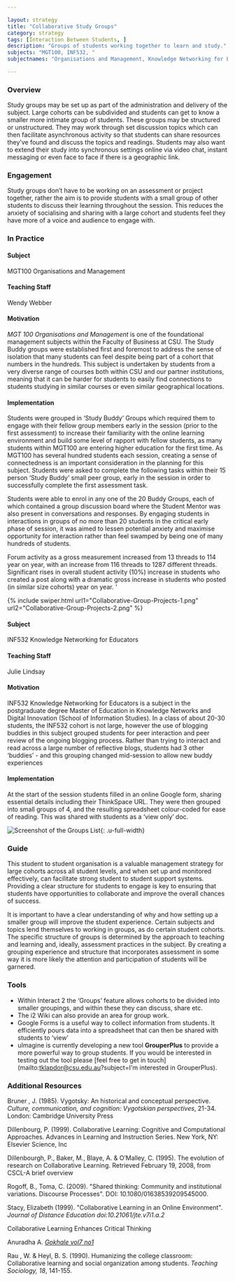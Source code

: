 ```yaml
---

layout: strategy
title: "Collaborative Study Groups"
category: strategy
tags: [Interaction Between Students, ]
description: "Groups of students working together to learn and study."
subjects: "MGT100, INF532, "
subjectnames: "Organisations and Management, Knowledge Networking for Educators, "

---
```


### Overview

Study groups may be set up as part of the administration and delivery of the subject. Large cohorts can be subdivided and students can get to know a smaller more intimate group of students. These groups may be structured or unstructured. They may work through set discussion topics which can then facilitate asynchronous activity so that students can share resources they’ve found and discuss the topics and readings. Students may also want to extend their study into synchronous settings online via video chat, instant messaging or even face to face if there is a geographic link.

### Engagement

Study groups don’t have to be working on an assessment or project together, rather the aim is to provide students with a small group of other students to discuss their learning throughout the session. This reduces the anxiety of socialising and sharing with a large cohort and students feel they have more of a voice and audience to engage with.

### In Practice
<div class="u-release practice" >

<div class="practice-item">
<div class="practice-content" markdown="1">

#### Subject

MGT100 Organisations and Management

#### Teaching Staff

Wendy Webber

#### Motivation

*MGT 100 Organisations and Management* is one of the foundational management subjects within the Faculty of Business at CSU. The Study Buddy groups were established first and foremost to address the sense of isolation that many students can feel despite  being part of a cohort that numbers in the hundreds. This subject is undertaken by students from a very diverse range of courses both within CSU and our partner institutions, meaning that it can be harder for students to easily find connections to students studying in similar courses or even similar geographical locations.

#### Implementation

Students were grouped in ‘Study Buddy’ Groups which required them to engage with their fellow group members early in the session (prior to the first assessment) to increase their familiarity with the online learning environment and build some level of rapport with fellow students, as many students within MGT100 are entering higher education for the first time. As MGT100 has several hundred students each session, creating a sense of connectedness is an important consideration in the planning for this subject. Students were asked to complete the following tasks within their 15 person ‘Study Buddy’ small peer group, early in the session in order to successfully complete the first assessment task.

Students were able to enrol in any one of the 20 Buddy Groups, each of which contained a group discussion board where the Student Mentor was also present in conversations and responses. By engaging students in interactions in groups of no more than 20 students in the critical early phase of session, it was aimed to lessen potential anxiety and maximise opportunity for interaction rather than feel swamped by being one of many hundreds of students.

Forum activity as a gross measurement increased from 13 threads to 114 year on year, with an increase from 116 threads to 1287 different threads. Significant rises in overall student activity (10%) increase in students who created a post along with a dramatic gross increase in students who posted (in similar size cohorts) year on year. '

{% include swiper.html url1="Collaborative-Group-Projects-1.png" url2="Collaborative-Group-Projects-2.png" %}

</div>
</div>

<div class="practice-item">
<div class="practice-content" markdown="1">

#### Subject

INF532 Knowledge Networking for Educators

#### Teaching Staff

Julie Lindsay

#### Motivation

INF532 Knowledge Networking for Educators is a subject in the postgraduate degree Master of Education in Knowledge Networks and Digital Innovation (School of Information Studies). In a class of about 20-30 students, the INF532 cohort is not large, however the use of blogging buddies in this subject grouped students for peer interaction and peer review of the ongoing blogging process. Rather than trying to interact and read across a large number of reflective blogs, students had 3 other ‘buddies’ - and this grouping changed mid-session to allow new buddy experiences

#### Implementation

At the start of the session students filled in an online Google form, sharing essential details including their ThinkSpace URL. They were then grouped into small groups of 4, and the resulting spreadsheet colour-coded for ease of reading. This was shared with students as a ‘view only’ doc.

![Screenshot of the Groups List](..images/practices/Collaborative-Study-Groups-INF532.png){: .u-full-width}
</div>
</div>
</div>

### Guide

This student to student organisation is a valuable management strategy for large cohorts across all student levels, and when set up and monitored effectively, can facilitate strong student to student support systems. Providing a clear structure for students to engage is key to ensuring that students have opportunities to collaborate and improve the overall chances of success.

It is important to have a clear understanding of why and how setting up a smaller group will improve the student experience. Certain subjects and topics lend themselves to working in groups, as do certain student cohorts. The specific structure of groups is determined by the approach to teaching and learning and, ideally, assessment practices in the subject. By creating a grouping experience and structure that incorporates assessment in some way it is more likely the attention and participation of students will be garnered.

### Tools

* Within Interact 2 the ‘Groups’ feature allows cohorts to be divided into smaller groupings, and within these they can discuss, share etc.
* The i2 Wiki can also provide an area for group work.
* Google Forms is a useful way to collect information from students. It efficiently pours data into a spreadsheet that can then be shared with students to ‘view’
* uImagine is currently developing a new tool **GrouperPlus** to provide a more powerful way to group students. If you would be interested in testing out the tool please [feel free to get in touch](mailto:tklapdor@csu.edu.au?subject=I'm interested in GrouperPlus).

### Additional Resources

<div class="apa-ref" markdown="1">

Bruner , J. (1985). Vygotsky: An historical and conceptual perspective. *Culture, communication, and cognition: Vygotskian perspectives*, 21-34. London: Cambridge University Press

Dillenbourg, P. (1999). Collaborative Learning: Cognitive and Computational Approaches. Advances in Learning and Instruction Series. New York, NY: Elsevier Science, Inc

Dillenbourgh, P., Baker, M., Blaye, A. & O’Malley, C. (1995). The evolution of research on Collaborative Learning. Retrieved February 19, 2008, from CSCL-A brief overview

Rogoff, B., Toma, C. (2009). "Shared thinking: Community and institutional variations. Discourse Processes". DOI: 10.1080/01638539209545000.

Stacy, Elizabeth (1999). "Collaborative Learning in an Online Environment". *Journal of Distance Education doi:10.21061/jte.v7i1.a.2*

Collaborative Learning Enhances Critical Thinking

Anuradha A. *[Gokhale vol7 no1](https://scholar.lib.vt.edu/ejournals/JTE/v7n1/gokhale.jte-v7n1.html#about%20author)*

Rau , W. & Heyl, B. S. (1990). Humanizing the college classroom: Collaborative learning and social organization among students. *Teaching Sociology, 18*, 141-155.

</div>
